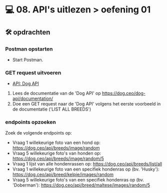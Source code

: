 # 💻 08. API's uitlezen > oefening 01

## 🛠️ opdrachten

### Postman opstarten

 - Start Postman.

### GET request uitvoeren

 - [API: Dog API](https://dog.ceo/dog-api/)

 1. Lees de documentatie van de 'Dog API' op https://dog.ceo/dog-api/documentation/
 2. Doe een GET request naar de 'Dog API' volgens het eerste voorbeeld in de documentatie ('LIST ALL BREEDS')

### endpoints opzoeken

Zoek de volgende endpoints op:
- Vraag 1 willekeurige foto van een hond op: https://dog.ceo/api/breeds/image/random
- Vraag 5 willekeurige foto's van honden op: https://dog.ceo/api/breeds/image/random/5
- Vraag 1 lijst van alle hondenrassen op: https://dog.ceo/api/breeds/list/all
- Vraag 1 willekeurige foto van een specifiek hondenras op (bv. 'Husky'): https://dog.ceo/api/breed/kelpie/images/random
- Vraag 5 willekeurige foto's van een specifiek hondenras op (bv. 'Doberman'): https://dog.ceo/api/breed/maltese/images/random/5